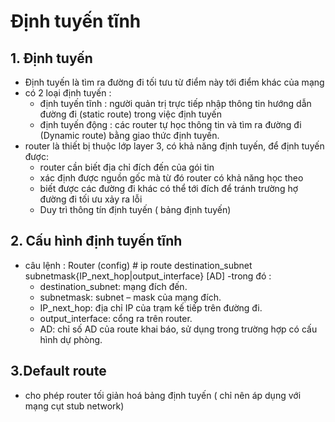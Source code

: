 # Định tuyến tĩnh

## 1. Định tuyến
- Định tuyến là tìm ra đường đi tối tưu từ điểm này tới điểm khác của mạng
- có 2 loại định tuyến :
  - định tuyến tĩnh : người quản trị trực tiếp  nhập thông tin hướng dẫn đường đi (static route) trong việc định tuyến
  - định tuyến động : các router tự học thông tin và tìm ra đường đi (Dynamic route) bằng giao thức định tuyến.
- router là thiết bị thuộc lớp layer 3, có khả năng định tuyến, để định tuyến được:
  - router cần biết địa chỉ đích đến của gói tin
  - xác định được nguồn gốc mà từ đó router có khả năng học theo 
  - biết được các đường đi khác có thể tới đích để tránh trường hợ đường đi tối ưu xảy ra lỗi
  - Duy trì thông tín định tuyến ( bảng định tuyến)
## 2. Cấu hình định tuyến tĩnh
- câu lệnh : Router (config) # ip route destination_subnet subnetmask{IP_next_hop|output_interface} [AD]
-trong đó :
  - destination_subnet: mạng đích đến.
  - subnetmask: subnet – mask của mạng đích.
  - IP_next_hop: địa chỉ IP của trạm kế tiếp trên đường đi.
  - output_interface: cổng ra trên router.
  - AD: chỉ số AD của route khai báo, sử dụng trong trường hợp có cấu hình dự phòng.
 
## 3.Default route
- cho phép router tối giản hoá bảng định tuyến ( chỉ nên áp dụng với mạng cụt stub network)
